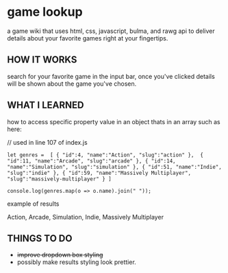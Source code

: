 # game lookup

 a game wiki that uses html, css, javascript, bulma, and rawg api to deliver details about your favorite games right at your fingertips.


## HOW IT WORKS

search for your favorite game in the input bar, once you've clicked details will be shown about the game you've chosen.

## WHAT I LEARNED


how to access specific property value in an object thats in an array
such as here: 

// used in line 107 of index.js

` let genres = 
[
   {
      "id":4,
      "name":"Action",
      "slug":"action"
   }, 
   {
      "id":11,
      "name":"Arcade",
      "slug":"arcade"
   },
   {
      "id":14,
      "name":"Simulation",
      "slug":"simulation"
   },
   {
      "id":51,
      "name":"Indie",
      "slug":"indie"
   },
   {
      "id":59,
      "name":"Massively Multiplayer",
      "slug":"massively-multiplayer"
   }
] `

` console.log(genres.map(o => o.name).join(" "));  `

example of results 

Action, Arcade, Simulation, Indie, Massively Multiplayer


## THINGS TO DO

- ~~improve dropdown box styling~~
- possibly make results styling look prettier.